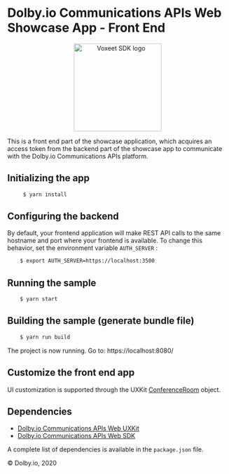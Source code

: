 Dolby.io Communications APIs Web Showcase App - Front End
=====================

<p align="center">
<img src="https://cdn.dolby.io/wp-content/uploads/2020/05/Dolbyio-white-horizontal-e1589344433251.jpg" alt="Voxeet SDK logo" title="Dolby.io logo" width="200"/>
</p>

This is a front end part of the showcase application, which acquires an access token from the backend part of the showcase app to communicate with the Dolby.io Communications APIs platform. 


## Initializing the app
```bash
     $ yarn install
```

## Configuring the backend

By default, your frontend application will make REST API calls to the same hostname and port where your frontend is available.
To change this behavior, set the environment variable `AUTH_SERVER` :

```bash
    $ export AUTH_SERVER=https://localhost:3500
``` 

## Running the sample
```bash
    $ yarn start
```

## Building the sample (generate bundle file)
```bash
    $ yarn run build
```

The project is now running. Go to: https://localhost:8080/

## Customize the front end app
  UI customization is supported through the UXKit [ConferenceRoom](https://docs.dolby.io/communications-apis/docs/uikit-overview#uxkit) object.
  
## Dependencies
  * [Dolby.io Communications APIs Web UXKit](https://www.npmjs.com/package/@voxeet/react-components)
  * [Dolby.io Communications APIs Web SDK](https://www.npmjs.com/package/@voxeet/voxeet-web-sdk)

A complete list of dependencies is available in the `package.json` file.

© Dolby.io, 2020
